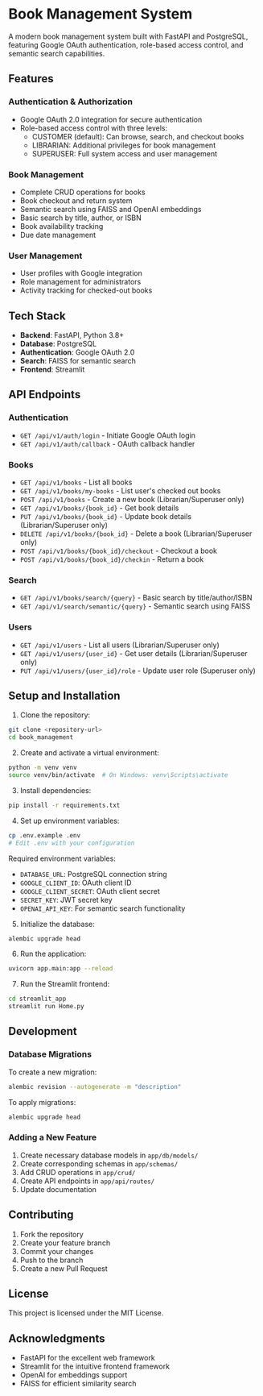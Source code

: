 # Book Management System

A modern book management system built with FastAPI and PostgreSQL, featuring Google OAuth authentication, role-based access control, and semantic search capabilities.

## Features

### Authentication & Authorization
- Google OAuth 2.0 integration for secure authentication
- Role-based access control with three levels:
  - CUSTOMER (default): Can browse, search, and checkout books
  - LIBRARIAN: Additional privileges for book management
  - SUPERUSER: Full system access and user management

### Book Management
- Complete CRUD operations for books
- Book checkout and return system
- Semantic search using FAISS and OpenAI embeddings
- Basic search by title, author, or ISBN
- Book availability tracking
- Due date management

### User Management
- User profiles with Google integration
- Role management for administrators
- Activity tracking for checked-out books

## Tech Stack

- **Backend**: FastAPI, Python 3.8+
- **Database**: PostgreSQL
- **Authentication**: Google OAuth 2.0
- **Search**: FAISS for semantic search
- **Frontend**: Streamlit

## API Endpoints

### Authentication
- `GET /api/v1/auth/login` - Initiate Google OAuth login
- `GET /api/v1/auth/callback` - OAuth callback handler

### Books
- `GET /api/v1/books` - List all books
- `GET /api/v1/books/my-books` - List user's checked out books
- `POST /api/v1/books` - Create a new book (Librarian/Superuser only)
- `GET /api/v1/books/{book_id}` - Get book details
- `PUT /api/v1/books/{book_id}` - Update book details (Librarian/Superuser only)
- `DELETE /api/v1/books/{book_id}` - Delete a book (Librarian/Superuser only)
- `POST /api/v1/books/{book_id}/checkout` - Checkout a book
- `POST /api/v1/books/{book_id}/checkin` - Return a book

### Search
- `GET /api/v1/books/search/{query}` - Basic search by title/author/ISBN
- `GET /api/v1/search/semantic/{query}` - Semantic search using FAISS

### Users
- `GET /api/v1/users` - List all users (Librarian/Superuser only)
- `GET /api/v1/users/{user_id}` - Get user details (Librarian/Superuser only)
- `PUT /api/v1/users/{user_id}/role` - Update user role (Superuser only)

## Setup and Installation

1. Clone the repository:
```bash
git clone <repository-url>
cd book_management
```

2. Create and activate a virtual environment:
```bash
python -m venv venv
source venv/bin/activate  # On Windows: venv\Scripts\activate
```

3. Install dependencies:
```bash
pip install -r requirements.txt
```

4. Set up environment variables:
```bash
cp .env.example .env
# Edit .env with your configuration
```

Required environment variables:
- `DATABASE_URL`: PostgreSQL connection string
- `GOOGLE_CLIENT_ID`: OAuth client ID
- `GOOGLE_CLIENT_SECRET`: OAuth client secret
- `SECRET_KEY`: JWT secret key
- `OPENAI_API_KEY`: For semantic search functionality

5. Initialize the database:
```bash
alembic upgrade head
```

6. Run the application:
```bash
uvicorn app.main:app --reload
```

7. Run the Streamlit frontend:
```bash
cd streamlit_app
streamlit run Home.py
```

## Development

### Database Migrations

To create a new migration:
```bash
alembic revision --autogenerate -m "description"
```

To apply migrations:
```bash
alembic upgrade head
```

### Adding a New Feature

1. Create necessary database models in `app/db/models/`
2. Create corresponding schemas in `app/schemas/`
3. Add CRUD operations in `app/crud/`
4. Create API endpoints in `app/api/routes/`
5. Update documentation

## Contributing

1. Fork the repository
2. Create your feature branch
3. Commit your changes
4. Push to the branch
5. Create a new Pull Request

## License

This project is licensed under the MIT License.

## Acknowledgments

- FastAPI for the excellent web framework
- Streamlit for the intuitive frontend framework
- OpenAI for embeddings support
- FAISS for efficient similarity search
